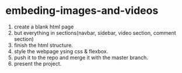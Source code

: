 # embeding-images-and-videos

1. create a blank html page
2. but everything in sections(navbar, sidebar, video section, comment section)
3. finish the html structure.
4. style the webpage ysing css & flexbox.
5. push it to the repo and merge it with the master branch.
6. present the project.
